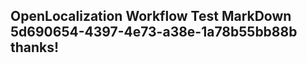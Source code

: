 <properties
ms.topic="hero-topic"
ms.test1="hero-topic"
ms.test2="test"/>

## OpenLocalization Workflow Test MarkDown 5d690654-4397-4e73-a38e-1a78b55bb88b thanks!
